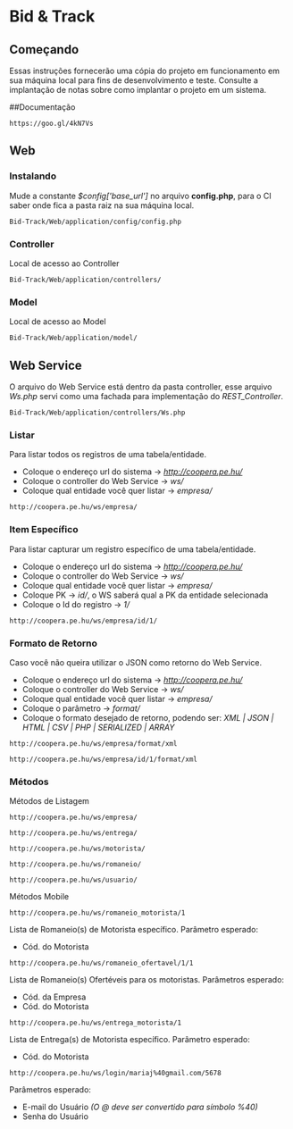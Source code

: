 # Bid & Track

## Começando

Essas instruções fornecerão uma cópia do projeto em funcionamento em sua máquina local para fins de desenvolvimento e teste. Consulte a implantação de notas sobre como implantar o projeto em um sistema.

##Documentação
```
https://goo.gl/4kN7Vs
```

## Web

### Instalando
Mude a constante *$config['base_url']* no arquivo **config.php**, para o CI saber onde fica a pasta raiz na sua máquina local.
```
Bid-Track/Web/application/config/config.php
```

### Controller
Local de acesso ao Controller
```
Bid-Track/Web/application/controllers/
```

### Model
Local de acesso ao Model
```
Bid-Track/Web/application/model/
```

## Web Service

O arquivo do Web Service está dentro da pasta controller, esse arquivo *Ws.php* servi como uma fachada para implementação do *REST_Controller*.
```
Bid-Track/Web/application/controllers/Ws.php
```

### Listar
Para listar todos os registros de uma tabela/entidade.
* Coloque o endereço url do sistema -> *http://coopera.pe.hu/*
* Coloque o controller do Web Service -> *ws/*
* Coloque qual entidade você quer listar -> *empresa/* 
```
http://coopera.pe.hu/ws/empresa/
```

### Item Específico
Para listar capturar um registro específico de uma tabela/entidade.
* Coloque o endereço url do sistema -> *http://coopera.pe.hu/*
* Coloque o controller do Web Service -> *ws/* 
* Coloque qual entidade você quer listar -> *empresa/*
* Coloque PK -> *id/*, o WS saberá qual a PK da entidade selecionada
* Coloque o Id do registro -> *1/*
```
http://coopera.pe.hu/ws/empresa/id/1/
```

### Formato de Retorno
Caso você não queira utilizar o JSON como retorno do Web Service.
* Coloque o endereço url do sistema -> *http://coopera.pe.hu/*
* Coloque o controller do Web Service -> *ws/*
* Coloque qual entidade você quer listar -> *empresa/* 
* Coloque o parâmetro -> *format/*
* Coloque o formato desejado de retorno, podendo ser: *XML | JSON | HTML | CSV | PHP | SERIALIZED | ARRAY*
```
http://coopera.pe.hu/ws/empresa/format/xml
```
```
http://coopera.pe.hu/ws/empresa/id/1/format/xml
```

### Métodos
Métodos de Listagem
```
http://coopera.pe.hu/ws/empresa/
```
```
http://coopera.pe.hu/ws/entrega/
```
```
http://coopera.pe.hu/ws/motorista/
```
```
http://coopera.pe.hu/ws/romaneio/
```
```
http://coopera.pe.hu/ws/usuario/
```

Métodos Mobile
```
http://coopera.pe.hu/ws/romaneio_motorista/1
```
Lista de Romaneio(s) de Motorista específico.
Parâmetro esperado:
* Cód. do Motorista

```
http://coopera.pe.hu/ws/romaneio_ofertavel/1/1
```
Lista de Romaneio(s) Ofertéveis para os motoristas.
Parâmetros esperado:
* Cód. da Empresa
* Cód. do Motorista


```
http://coopera.pe.hu/ws/entrega_motorista/1
```
Lista de Entrega(s) de Motorista específico.
Parâmetro esperado:
* Cód. do Motorista

```
http://coopera.pe.hu/ws/login/mariaj%40gmail.com/5678
```
Parâmetros esperado:
* E-mail do Usuário *(O @ deve ser convertido para símbolo %40)*
* Senha do Usuário